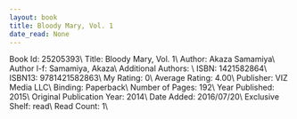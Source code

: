 ```yaml
---
layout: book
title: Bloody Mary, Vol. 1
date_read: None
---
```


Book Id: 25205393\ 
Title: Bloody Mary, Vol. 1\ 
Author: Akaza Samamiya\ 
Author l-f: Samamiya, Akaza\ 
Additional Authors: \ 
ISBN: 1421582864\ 
ISBN13: 9781421582863\ 
My Rating: 0\ 
Average Rating: 4.00\ 
Publisher: VIZ Media LLC\ 
Binding: Paperback\ 
Number of Pages: 192\ 
Year Published: 2015\ 
Original Publication Year: 2014\ 
Date Added: 2016/07/20\ 
Exclusive Shelf: read\ 
Read Count: 1\ 

